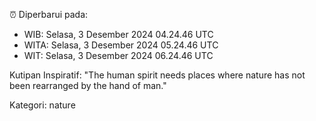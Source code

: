 ⏰ Diperbarui pada:
- WIB: Selasa, 3 Desember 2024 04.24.46 UTC
- WITA: Selasa, 3 Desember 2024 05.24.46 UTC
- WIT: Selasa, 3 Desember 2024 06.24.46 UTC

Kutipan Inspiratif:
"The human spirit needs places where nature has not been rearranged by the hand of man."


Kategori: nature

